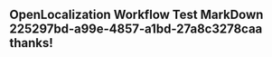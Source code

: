 <properties
ms.topic="hero-topic"
ms.test1="hero-topic"
ms.test2="test"/>

## OpenLocalization Workflow Test MarkDown 225297bd-a99e-4857-a1bd-27a8c3278caa thanks!
